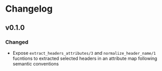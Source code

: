 # Changelog

## v0.1.0

### Changed

* Expose `extract_headers_attributes/3` and `normalize_header_name/1` fucntions to extracted selected headers in an attribute map following semantic conventions
